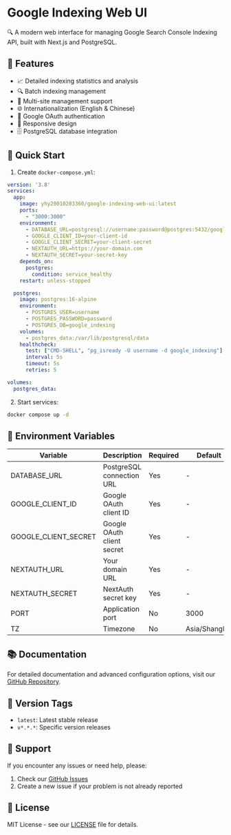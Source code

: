 # Google Indexing Web UI

🔍 A modern web interface for managing Google Search Console Indexing API, built with Next.js and PostgreSQL.

## 🌟 Features

- 📈 Detailed indexing statistics and analysis
- 🔍 Batch indexing management
- 🎯 Multi-site management support
- 🌐 Internationalization (English & Chinese)
- 🔐 Google OAuth authentication
- 📱 Responsive design
- 🗄️ PostgreSQL database integration

## 🚀 Quick Start

1. Create `docker-compose.yml`:
```yaml
version: '3.8'
services:
  app:
    image: yhy20010203360/google-indexing-web-ui:latest
    ports:
      - "3000:3000"
    environment:
      - DATABASE_URL=postgresql://username:password@postgres:5432/google_indexing
      - GOOGLE_CLIENT_ID=your-client-id
      - GOOGLE_CLIENT_SECRET=your-client-secret
      - NEXTAUTH_URL=https://your-domain.com
      - NEXTAUTH_SECRET=your-secret-key
    depends_on:
      postgres:
        condition: service_healthy
    restart: unless-stopped

  postgres:
    image: postgres:16-alpine
    environment:
      - POSTGRES_USER=username
      - POSTGRES_PASSWORD=password
      - POSTGRES_DB=google_indexing
    volumes:
      - postgres_data:/var/lib/postgresql/data
    healthcheck:
      test: ["CMD-SHELL", "pg_isready -U username -d google_indexing"]
      interval: 5s
      timeout: 5s
      retries: 5

volumes:
  postgres_data:
```

2. Start services:
```bash
docker compose up -d
```

## 🔧 Environment Variables

| Variable | Description | Required | Default |
|----------|-------------|----------|---------|
| DATABASE_URL | PostgreSQL connection URL | Yes | - |
| GOOGLE_CLIENT_ID | Google OAuth client ID | Yes | - |
| GOOGLE_CLIENT_SECRET | Google OAuth client secret | Yes | - |
| NEXTAUTH_URL | Your domain URL | Yes | - |
| NEXTAUTH_SECRET | NextAuth secret key | Yes | - |
| PORT | Application port | No | 3000 |
| TZ | Timezone | No | Asia/Shanghai |

## 📚 Documentation

For detailed documentation and advanced configuration options, visit our [GitHub Repository](https://github.com/1yhy/google-indexing-web-ui).

## 🔄 Version Tags

- `latest`: Latest stable release
- `v*.*.*`: Specific version releases

## 🛟 Support

If you encounter any issues or need help, please:
1. Check our [GitHub Issues](https://github.com/1yhy/google-indexing-web-ui/issues)
2. Create a new issue if your problem is not already reported

## 📜 License

MIT License - see our [LICENSE](https://github.com/1yhy/google-indexing-web-ui/blob/main/LICENSE) file for details.
